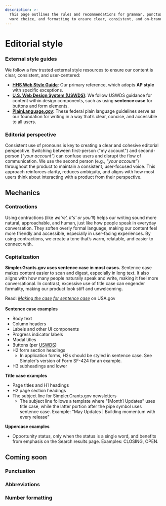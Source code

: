 ```yaml
---
description: >-
  This page outlines the rules and recommendations for grammar, punctuation,
  word choice, and formatting to ensure clear, consistent, and on-brand content.
---
```


# Editorial style

### External style guides

We follow a few trusted external style resources to ensure our content is clear, consistent, and user-centered:

* [**HHS Web Style Guide**](https://www.hhs.gov/web/policies-and-standards/web-style-guide/index.html): Our primary reference, which adopts **AP style** with specific exceptions.
* [**U.S. Web Design System (USWDS)**](https://designsystem.digital.gov/design-principles/): We follow USWDS guidance for content within design components, such as using **sentence case** for buttons and form elements.
* [**PlainLanguage.gov**](https://www.plainlanguage.gov/): These federal plain language guidelines serve as our foundation for writing in a way that’s clear, concise, and accessible to all users.

### Editorial perspective

Consistent use of pronouns is key to creating a clear and cohesive editorial perspective. Switching between first-person ("my account") and second-person (_"your account"_) can confuse users and disrupt the flow of communication. We use the second person (e.g., _"your account"_) throughout the product to maintain a consistent, user-focused voice. This approach reinforces clarity, reduces ambiguity, and aligns with how most users think about interacting with a product from their perspective.

## Mechanics

### Contractions

Using contractions (like _we're', it's' or you'll_) helps our writing sound more natural, approachable, and human, just like how people speak in everyday conversation. They soften overly formal language, making our content feel more friendly and accessible, especially in user-facing experiences. By using contractions, we create a tone that’s warm, relatable, and easier to connect with.

### Capitalization

**Simpler.Grants.gov uses sentence case in most cases.** Sentence case makes content easier to scan and digest, especially in long text. It also aligns with how many people naturally speak and write, making it feel more conversational. In contrast, excessive use of title case can engender formality, making our product look stiff and unwelcoming.

Read: [_Making the case for sentence case_](https://blog.usa.gov/making-the-case-for-sentence-case) on USA.gov\
\
**Sentence case examples**

* Body text
* Column headers
* Labels and other UI components
* Progress indicator labels
* Modal titles
* Buttons (per [USWDS](https://designsystem.digital.gov/components/button/))
* H2 form section headings
  * In application forms, H2s should be styled in sentence case. See Simpler's version of Form SF-424 for an example.
* H3 subheadings and lower

**Title case examples**

* Page titles and H1 headings
* H2 page section headings
* The subject line for Simpler.Grants.gov newsletters
  * The subject line follows a template where "\[Month] Updates" uses title case, while the latter portion after the pipe symbol uses sentence case. Example: "May Updates | Building momentum with every release"

**Uppercase examples**

* Opportunity status, only when the status is a single word, and benefits from emphasis on the Search results page. Examples: CLOSING, OPEN.&#x20;

## Coming soon

### Punctuation

### Abbreviations

### Number formatting

